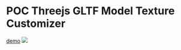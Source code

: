 # POC Threejs GLTF Model Texture Customizer
[demo](https://codepen.io/staccked/pen/bGbzGWr)
![](screenshot.gif)
